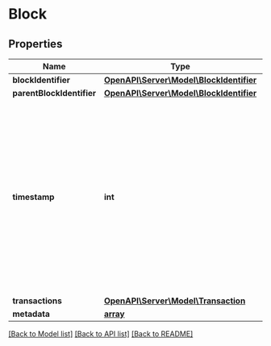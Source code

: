 # Block

## Properties
Name | Type | Description | Notes
------------ | ------------- | ------------- | -------------
**blockIdentifier** | [**OpenAPI\Server\Model\BlockIdentifier**](BlockIdentifier.md) |  | 
**parentBlockIdentifier** | [**OpenAPI\Server\Model\BlockIdentifier**](BlockIdentifier.md) |  | 
**timestamp** | **int** | The timestamp of the block in milliseconds since the Unix Epoch. The timestamp is stored in milliseconds because some blockchains produce blocks more often than once a second. | 
**transactions** | [**OpenAPI\Server\Model\Transaction**](Transaction.md) |  | 
**metadata** | [**array**](.md) |  | [optional] 

[[Back to Model list]](../README.md#documentation-for-models) [[Back to API list]](../README.md#documentation-for-api-endpoints) [[Back to README]](../README.md)


